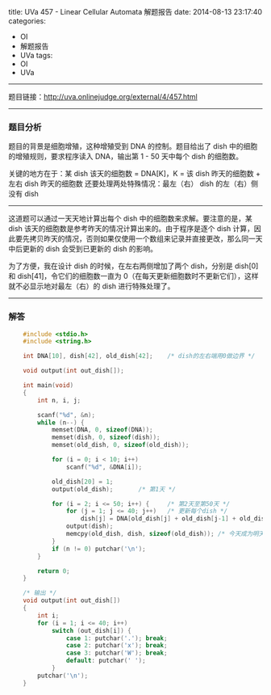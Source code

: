 title: UVa 457 - Linear Cellular Automata 解题报告
date: 2014-08-13 23:17:40
categories:
- OI
- 解题报告
- UVa
tags:
- OI
- UVa
---

题目链接：<http://uva.onlinejudge.org/external/4/457.html>

---

### 题目分析

题目的背景是细胞增殖，这种增殖受到 DNA 的控制。题目给出了 dish 中的细胞的增殖规则，要求程序读入 DNA，输出第 1 - 50 天中每个 dish 的细胞数。

关键的地方在于：某 dish 该天的细胞数 = DNA[K]，K = 该 dish 昨天的细胞数 + 左右 dish 昨天的细胞数
还要处理两处特殊情况：最左（右） dish 的左（右）侧没有 dish

<!-- more -->

---

这道题可以通过一天天地计算出每个 dish 中的细胞数来求解。要注意的是，某 dish 该天的细胞数是参考昨天的情况计算出来的。由于程序是逐个 dish 计算，因此要先拷贝昨天的情况，否则如果仅使用一个数组来记录并直接更改，那么同一天中后更新的 dish 会受到已更新的 dish 的影响。

为了方便，我在设计 dish 的时候，在左右两侧增加了两个 dish，分别是 dish[0] 和 dish[41]，令它们的细胞数一直为 0（在每天更新细胞数时不更新它们），这样就不必显示地对最左（右）的 dish 进行特殊处理了。

---

### 解答

``` cpp
	#include <stdio.h>
	#include <string.h>

	int DNA[10], dish[42], old_dish[42];	/* dish的左右端用0做边界 */

	void output(int out_dish[]);

	int main(void)
	{
		int n, i, j;

		scanf("%d", &n);
		while (n--) {
			memset(DNA, 0, sizeof(DNA));
			memset(dish, 0, sizeof(dish));
			memset(old_dish, 0, sizeof(old_dish));

			for (i = 0; i < 10; i++)
				scanf("%d", &DNA[i]);

			old_dish[20] = 1;
			output(old_dish);		/* 第1天 */

			for (i = 2; i <= 50; i++) {     /* 第2天至第50天 */
				for (j = 1; j <= 40; j++)   /* 更新每个dish */
					dish[j] = DNA[old_dish[j] + old_dish[j-1] + old_dish[j+1]];
				output(dish);
				memcpy(old_dish, dish, sizeof(old_dish)); /* 今天成为明天的昨天 */
			}
			if (n != 0) putchar('\n');
		}

		return 0;
	}

	/* 输出 */
	void output(int out_dish[])
	{
		int i;
		for (i = 1; i <= 40; i++)
			switch (out_dish[i]) {
				case 1: putchar('.'); break;
				case 2: putchar('x'); break;
				case 3: putchar('W'); break;
				default: putchar(' ');
			}
		putchar('\n');
	}
```